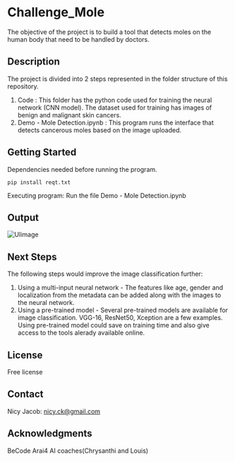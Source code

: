 # Challenge_Mole
The objective of the project is to build a tool that detects moles on the human body that need to be handled by doctors.

## Description
The project is divided into 2 steps represented in the folder structure of this repository.
1. Code : This folder has the python code used for training the neural network (CNN model). The dataset used for training has images of benign and malignant skin cancers.
2. Demo - Mole Detection.ipynb : This program runs the interface that detects cancerous moles based on the image uploaded.


## Getting Started
Dependencies needed before running the program. 

    pip install reqt.txt

Executing program: Run the file Demo - Mole Detection.ipynb



## Output

![UIimage](https://user-images.githubusercontent.com/113432231/215800855-e8fcf76b-a9ce-47a0-b64c-d937c188fbd6.png)

## Next Steps 
The following steps would improve the image classification further:
1. Using a multi-input neural network - The features like age, gender and localization from the metadata can be added along with the images to the neural network. 
2. Using a pre-trained model - Several pre-trained models are available for image classification. VGG-16, ResNet50, Xception are a few examples. Using pre-trained model could save on training time and also give access to the tools alerady available online.

## License
Free license

## Contact
Nicy Jacob: nicy.ck@gmail.com

## Acknowledgments
BeCode Arai4 AI coaches(Chrysanthi and Louis)
